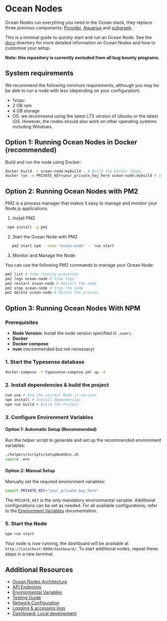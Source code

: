# Ocean Nodes

Ocean Nodes run everything you need in the Ocean stack, they replace three previous components: [Provider](https://github.com/oceanprotocol/provider), [Aquarius](https://github.com/oceanprotocol/aquarius) and [subgraph](https://github.com/oceanprotocol/ocean-subgraph).

This is a minimal guide to quickly start and run an Ocean Node. See the [docs](/docs/) directory for more detailed information on Ocean Nodes and how to customise your setup.

**Note: this repository is currently excluded from all bug bounty programs.**

## System requirements

We recommend the following minimum requirements, although you may be be able to run a node with less (depending on your configuration).

- 1vcpu
- 2 GB ram
- 4 GB storage
- OS: we recommend using the latest LTS version of Ubuntu or the latest iOS. However, the nodes should also work on other operating systems including Windows.

## Option 1: Running Ocean Nodes in Docker (recommended)

Build and run the node using Docker:

```bash
docker build -t ocean-node:mybuild . # Build the Docker image
docker run -e PRIVATE_KEY=your_private_key_here ocean-node:mybuild # Start container
```

## Option 2: Running Ocean Nodes with PM2

PM2 is a process manager that makes it easy to manage and monitor your Node.js applications.

1. Install PM2

```bash
 npm install -g pm2
```

2.  Start the Ocean Node with PM2

```bash
   pm2 start npm --name "ocean-node" -- run start
```

3.  Monitor and Manage the Node

You can use the following PM2 commands to manage your Ocean Node:

```bash
pm2 list # View running processes
pm2 logs ocean-node # View logs
pm2 restart ocean-node # Restart the node
pm2 stop ocean-node # Stop the node
pm2 delete ocean-node # Delete the process
```

## Option 3: Running Ocean Nodes With NPM

### Prerequisites

- **Node Version:** Install the node version specified in `.nvmrc`.
- **Docker**
- **Docker compose**
- **nvm** (recommended but not necessary)

### 1. Start the Typesense database

```bash
docker-compose -f typesense-compose.yml up -d
```

### 2. Install dependencies & build the project

```bash
nvm use # Use the correct Node.js version
npm install # Install dependencies
npm run build # Build the Project
```

### 3. Configure Environment Variables

#### Option 1: Automatic Setup (Recommended)

Run the helper script to generate and set up the recommended environment variables:

```bash
./helpers/scripts/setupNodeEnv.sh
source .env
```

#### Option 2: Manual Setup

Manually set the required environment variables:

```bash
export PRIVATE_KEY="your_private_key_here"
```

The `PRIVATE_KEY` is the only mandatory environmental variable. Additional configurations can be set as needed. For all available configurations, refer to the [Environment Variables](docs/env.md) documentation.

### 5. Start the Node

```bash
npm run start
```

Your node is now running, the dashboard will be available at `http://localhost:8000/dashboard/`. To start additional nodes, repeat these steps in a new terminal.

## Additional Resources

- [Ocean Nodes Architecture](docs/Arhitecture.md)
- [API Endpoints](docs/API.md)
- [Environmental Variables](docs/env.md)
- [Testing Guide](docs/testing.md)
- [Network Configuration](docs/networking.md)
- [Logging & accessing logs](docs/networking.md)
- [Dashboard: Local development](dashboard/README.md)

